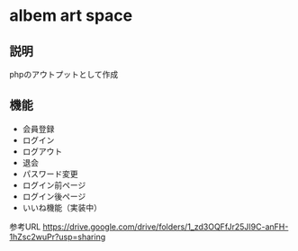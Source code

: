 albem art space
====

## 説明
phpのアウトプットとして作成

## 機能
- 会員登録
- ログイン
- ログアウト
- 退会
- パスワード変更
- ログイン前ページ
- ログイン後ページ
- いいね機能（実装中）

参考URL
https://drive.google.com/drive/folders/1_zd3OQFfJr25JI9C-anFH-1hZsc2wuPr?usp=sharing


